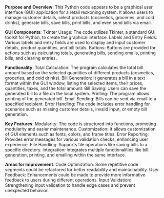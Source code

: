 **Purpose and Overview**:
This Python code appears to be a graphical user interface (GUI) application for a retail reckoning system. It allows users to manage customer details, select products (cosmetics, groceries, and cold drinks), generate bills, save bills, print bills, and even send bills via email.

**GUI Components**:
Tkinter Usage: The code utilizes Tkinter, a standard GUI toolkit for Python, to create the graphical interface.
Labels and Entry Fields: Various labels and entry fields are used to display and input customer details, product quantities, and bill totals.
Buttons: Buttons are provided for actions such as calculating totals, generating bills, sending emails, printing bills, and clearing entries.

**Functionality**:
Total Calculation: The program calculates the total bill amount based on the selected quantities of different products (cosmetics, groceries, and cold drinks).
Bill Generation: It generates a bill in a text format within the GUI window, listing the selected items, their prices, quantities, taxes, and the total amount.
Bill Saving: Users can save the generated bill to a file on the local system.
Printing: The program allows printing of the generated bill.
Email Sending: Bills can be sent via email to a specified recipient.
Error Handling: The code includes error handling for scenarios such as missing customer details, invalid input, or empty bill generation.

**Key Features**:
Modularity: The code is structured into functions, promoting modularity and easier maintenance.
Customization: It allows customization of GUI elements such as fonts, colors, and frame titles.
Error Reporting: Provides error messages for various validation checks, enhancing user experience.
File Handling: Supports file operations like saving bills to a specific directory.
Integration: Integrates multiple functionalities like bill generation, printing, and emailing within the same interface.

**Areas for Improvement**:
Code Optimization: Some repetitive code segments could be refactored for better readability and maintainability.
User Feedback: Enhancements could be made to provide more informative feedback to users during different operations.
Input Validation: Strengthening input validation to handle edge cases and prevent unexpected behavior.
